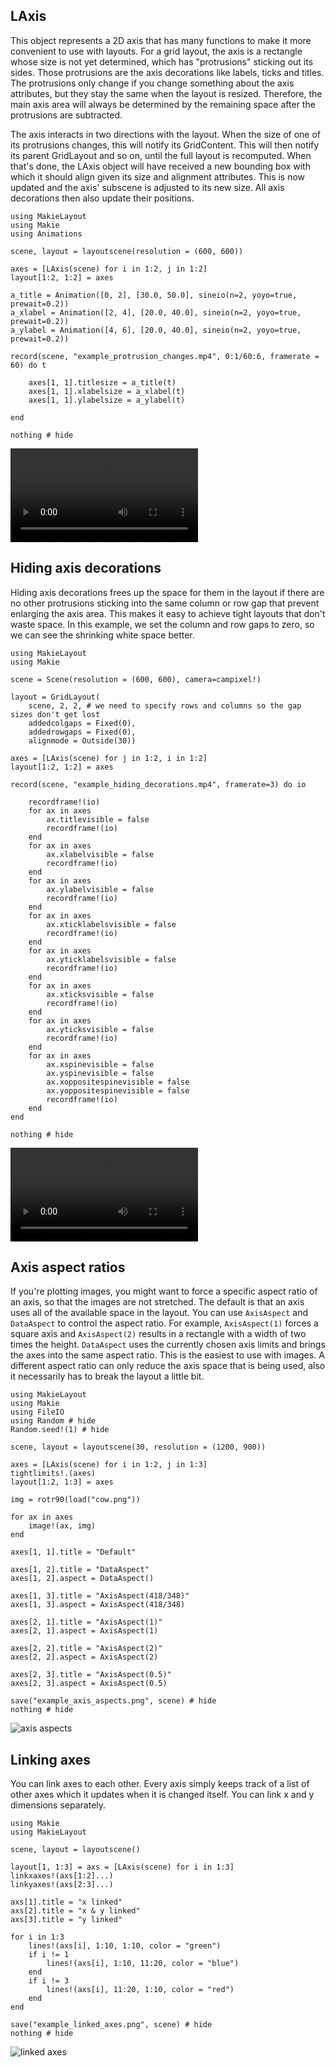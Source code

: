 ## LAxis

This object represents a 2D axis that has many functions to make it more convenient
to use with layouts. For a grid layout, the axis is a rectangle whose size is not
yet determined, which has "protrusions" sticking out its sides. Those protrusions
are the axis decorations like labels, ticks and titles. The protrusions only change
if you change something about the axis attributes, but they stay the same when
the layout is resized. Therefore, the main axis area will always be determined
by the remaining space after the protrusions are subtracted.

The axis interacts in two directions with the layout. When the size of one of its
protrusions changes, this will notify its GridContent. This will
then notify its parent GridLayout and so on, until the full layout is recomputed.
When that's done, the LAxis object will have received a new bounding box with which
it should align given its size and alignment attributes. This is now updated and the axis' subscene
is adjusted to its new size. All axis decorations then also update their positions.


```@example
using MakieLayout
using Makie
using Animations

scene, layout = layoutscene(resolution = (600, 600))

axes = [LAxis(scene) for i in 1:2, j in 1:2]
layout[1:2, 1:2] = axes

a_title = Animation([0, 2], [30.0, 50.0], sineio(n=2, yoyo=true, prewait=0.2))
a_xlabel = Animation([2, 4], [20.0, 40.0], sineio(n=2, yoyo=true, prewait=0.2))
a_ylabel = Animation([4, 6], [20.0, 40.0], sineio(n=2, yoyo=true, prewait=0.2))

record(scene, "example_protrusion_changes.mp4", 0:1/60:6, framerate = 60) do t

    axes[1, 1].titlesize = a_title(t)
    axes[1, 1].xlabelsize = a_xlabel(t)
    axes[1, 1].ylabelsize = a_ylabel(t)

end

nothing # hide
```

![protrusion changes](example_protrusion_changes.mp4)

## Hiding axis decorations

Hiding axis decorations frees up the space for them in the layout if there
are no other protrusions sticking into the same column or row gap that prevent
enlarging the axis area. This makes it easy to achieve tight layouts that don't
waste space. In this example, we set the column and row gaps to zero, so we can
see the shrinking white space better.

```@example
using MakieLayout
using Makie

scene = Scene(resolution = (600, 600), camera=campixel!)

layout = GridLayout(
    scene, 2, 2, # we need to specify rows and columns so the gap sizes don't get lost
    addedcolgaps = Fixed(0),
    addedrowgaps = Fixed(0),
    alignmode = Outside(30))

axes = [LAxis(scene) for j in 1:2, i in 1:2]
layout[1:2, 1:2] = axes

record(scene, "example_hiding_decorations.mp4", framerate=3) do io

    recordframe!(io)
    for ax in axes
        ax.titlevisible = false
        recordframe!(io)
    end
    for ax in axes
        ax.xlabelvisible = false
        recordframe!(io)
    end
    for ax in axes
        ax.ylabelvisible = false
        recordframe!(io)
    end
    for ax in axes
        ax.xticklabelsvisible = false
        recordframe!(io)
    end
    for ax in axes
        ax.yticklabelsvisible = false
        recordframe!(io)
    end
    for ax in axes
        ax.xticksvisible = false
        recordframe!(io)
    end
    for ax in axes
        ax.yticksvisible = false
        recordframe!(io)
    end
    for ax in axes
        ax.xspinevisible = false
        ax.yspinevisible = false
        ax.xoppositespinevisible = false
        ax.yoppositespinevisible = false
        recordframe!(io)
    end
end

nothing # hide
```

![hiding decorations](example_hiding_decorations.mp4)

## Axis aspect ratios

If you're plotting images, you might want to force a specific aspect ratio
of an axis, so that the images are not stretched. The default is that an axis
uses all of the available space in the layout. You can use `AxisAspect` and
`DataAspect` to control the aspect ratio. For example, `AxisAspect(1)` forces a
square axis and `AxisAspect(2)` results in a rectangle with a width of two
times the height.
`DataAspect` uses the currently chosen axis limits and brings the axes into the
same aspect ratio. This is the easiest to use with images.
A different aspect ratio can only reduce the axis space that is being used, also
it necessarily has to break the layout a little bit.


```@example
using MakieLayout
using Makie
using FileIO
using Random # hide
Random.seed!(1) # hide

scene, layout = layoutscene(30, resolution = (1200, 900))

axes = [LAxis(scene) for i in 1:2, j in 1:3]
tightlimits!.(axes)
layout[1:2, 1:3] = axes

img = rotr90(load("cow.png"))

for ax in axes
    image!(ax, img)
end

axes[1, 1].title = "Default"

axes[1, 2].title = "DataAspect"
axes[1, 2].aspect = DataAspect()

axes[1, 3].title = "AxisAspect(418/348)"
axes[1, 3].aspect = AxisAspect(418/348)

axes[2, 1].title = "AxisAspect(1)"
axes[2, 1].aspect = AxisAspect(1)

axes[2, 2].title = "AxisAspect(2)"
axes[2, 2].aspect = AxisAspect(2)

axes[2, 3].title = "AxisAspect(0.5)"
axes[2, 3].aspect = AxisAspect(0.5)

save("example_axis_aspects.png", scene) # hide
nothing # hide
```

![axis aspects](example_axis_aspects.png)


## Linking axes

You can link axes to each other. Every axis simply keeps track of a list of other
axes which it updates when it is changed itself. You can link x and y dimensions
separately.

```@example
using Makie
using MakieLayout

scene, layout = layoutscene()

layout[1, 1:3] = axs = [LAxis(scene) for i in 1:3]
linkxaxes!(axs[1:2]...)
linkyaxes!(axs[2:3]...)

axs[1].title = "x linked"
axs[2].title = "x & y linked"
axs[3].title = "y linked"

for i in 1:3
    lines!(axs[i], 1:10, 1:10, color = "green")
    if i != 1
        lines!(axs[i], 1:10, 11:20, color = "blue")
    end
    if i != 3
        lines!(axs[i], 11:20, 1:10, color = "red")
    end
end

save("example_linked_axes.png", scene) # hide
nothing # hide
```

![linked axes](example_linked_axes.png)
